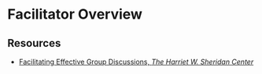 # Facilitator Overview

## Resources
* [Facilitating Effective Group Discussions, _The Harriet W. Sheridan Center_](https://www.brown.edu/about/administration/sheridan-center/teaching-learning/effective-classroom-practices/discussions-seminars/facilitating)  
